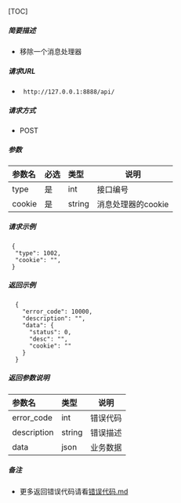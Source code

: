 [TOC]

##### 简要描述

- 移除一个消息处理器

##### 请求URL

- ` http://127.0.0.1:8888/api/`

##### 请求方式

- POST

##### 参数

| 参数名    | 必选 | 类型     | 说明           |
|:-------|:---|:-------|--------------|
| type   | 是  | int    | 接口编号         |
| cookie | 是  | string | 消息处理器的cookie |

##### 请求示例

```
 {
  "type": 1002,
  "cookie": "",
 }

```

##### 返回示例

``` 
  {
    "error_code": 10000,
    "description": "",
    "data": {
      "status": 0,
      "desc": "",
      "cookie": ""
    }
  }
```

##### 返回参数说明

| 参数名         | 类型     | 说明   |
|:------------|:-------|------|
| error_code  | int    | 错误代码 |
| description | string | 错误描述 |
| data        | json   | 业务数据 |

##### 备注

- 更多返回错误代码请看[错误代码.md](../错误代码.md)